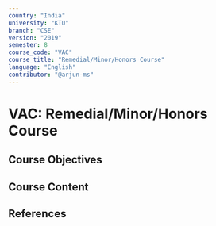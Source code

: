 ```yaml
---
country: "India"
university: "KTU"
branch: "CSE"
version: "2019"
semester: 8
course_code: "VAC"
course_title: "Remedial/Minor/Honors Course"
language: "English"
contributor: "@arjun-ms"
---
```


# VAC: Remedial/Minor/Honors Course

## Course Objectives
<!-- Add your objectives here -->

## Course Content
<!-- Add your syllabus content here -->

## References
<!-- Add reference books here -->
